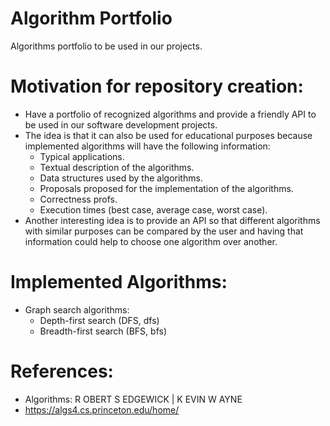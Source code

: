 # Algorithm Portfolio
Algorithms portfolio to be used in our projects.

# Motivation for repository creation:
- Have a portfolio of recognized algorithms and provide a friendly API to be
  used in our software development projects.
- The idea is that it can also be used for educational purposes because 
  implemented algorithms will have the following information:
  + Typical applications.
  + Textual description of the algorithms.
  + Data structures used by the algorithms.
  + Proposals proposed for the implementation of the algorithms.
  + Correctness profs.
  + Execution times (best case, average case, worst case).
- Another interesting idea is to provide an API so that different
  algorithms with similar purposes can be compared by the user and 
  having that information could help to choose one algorithm over another.

# Implemented Algorithms:

- Graph search algorithms:
  + Depth-first search (DFS, dfs)
  + Breadth-first search (BFS, bfs)

# References:
- Algorithms: R OBERT S EDGEWICK | K EVIN W AYNE
- https://algs4.cs.princeton.edu/home/